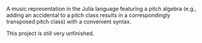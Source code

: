 A music representation in the Julia language featuring a pitch algebra (e.g., adding an accidental to a pitch class results in a correspondingly transposed pitch class) with a convenient syntax.

This project is still very unfinished.
